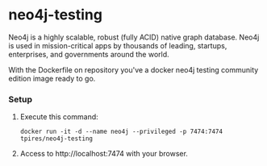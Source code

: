 neo4j-testing
=====

Neo4j is a highly scalable, robust (fully ACID) native graph database. Neo4j is used in mission-critical apps by thousands of leading, startups, enterprises, and governments around the world.

With the Dockerfile on repository you've a docker neo4j testing community edition image ready to go.

### Setup

1. Execute this command:

	`docker run -it -d --name neo4j --privileged -p 7474:7474 tpires/neo4j-testing`

2. Access to http://localhost:7474 with your browser.
